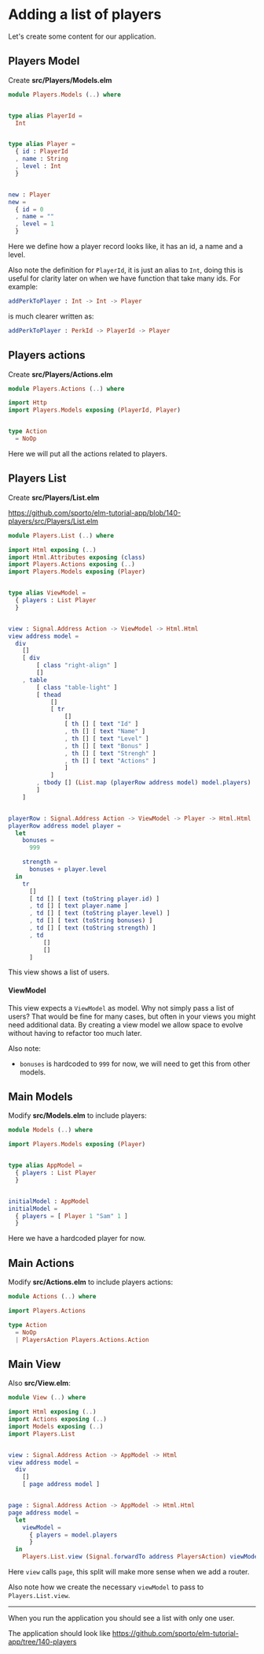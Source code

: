 # Adding a list of players

Let's create some content for our application.

## Players Model

Create __src/Players/Models.elm__

```elm
module Players.Models (..) where


type alias PlayerId =
  Int


type alias Player =
  { id : PlayerId
  , name : String
  , level : Int
  }


new : Player
new =
  { id = 0
  , name = ""
  , level = 1
  }
```

Here we define how a player record looks like, it has an id, a name and a level. 

Also note the definition for `PlayerId`, it is just an alias to `Int`, doing this is useful for clarity later on when we have function that take many ids. For example:

```elm
addPerkToPlayer : Int -> Int -> Player
```

is much clearer written as:

```elm
addPerkToPlayer : PerkId -> PlayerId -> Player
```

## Players actions

Create __src/Players/Actions.elm__

```elm
module Players.Actions (..) where

import Http
import Players.Models exposing (PlayerId, Player)


type Action
  = NoOp
```

Here we will put all the actions related to players.

## Players List

Create __src/Players/List.elm__

<https://github.com/sporto/elm-tutorial-app/blob/140-players/src/Players/List.elm>

```elm
module Players.List (..) where

import Html exposing (..)
import Html.Attributes exposing (class)
import Players.Actions exposing (..)
import Players.Models exposing (Player)


type alias ViewModel =
  { players : List Player
  }


view : Signal.Address Action -> ViewModel -> Html.Html
view address model =
  div
    []
    [ div
        [ class "right-align" ]
        []
    , table
        [ class "table-light" ]
        [ thead
            []
            [ tr
                []
                [ th [] [ text "Id" ]
                , th [] [ text "Name" ]
                , th [] [ text "Level" ]
                , th [] [ text "Bonus" ]
                , th [] [ text "Strengh" ]
                , th [] [ text "Actions" ]
                ]
            ]
        , tbody [] (List.map (playerRow address model) model.players)
        ]
    ]


playerRow : Signal.Address Action -> ViewModel -> Player -> Html.Html
playerRow address model player =
  let
    bonuses =
      999

    strength =
      bonuses + player.level
  in
    tr
      []
      [ td [] [ text (toString player.id) ]
      , td [] [ text player.name ]
      , td [] [ text (toString player.level) ]
      , td [] [ text (toString bonuses) ]
      , td [] [ text (toString strength) ]
      , td
          []
          []
      ]
```

This view shows a list of users. 

#### ViewModel

This view expects a `ViewModel` as model. Why not simply pass a list of users? That would be fine for many cases, but often in your views you might need additional data. By creating a view model we allow space to evolve without having to refactor too much later.

Also note:

- `bonuses` is hardcoded to `999` for now, we will need to get this from other models.

## Main Models

Modify __src/Models.elm__ to include players:

```elm
module Models (..) where

import Players.Models exposing (Player)


type alias AppModel =
  { players : List Player
  }


initialModel : AppModel
initialModel =
  { players = [ Player 1 "Sam" 1 ]
  }
```

Here we have a hardcoded player for now.

## Main Actions

Modify __src/Actions.elm__ to include players actions:

```elm
module Actions (..) where

import Players.Actions

type Action
  = NoOp
  | PlayersAction Players.Actions.Action
```

## Main View

Also __src/View.elm__:

```elm
module View (..) where

import Html exposing (..)
import Actions exposing (..)
import Models exposing (..)
import Players.List


view : Signal.Address Action -> AppModel -> Html
view address model =
  div
    []
    [ page address model ]


page : Signal.Address Action -> AppModel -> Html.Html
page address model =
  let
    viewModel =
      { players = model.players
      }
  in
    Players.List.view (Signal.forwardTo address PlayersAction) viewModel
```

Here `view` calls `page`, this split will make more sense when we add a router.

Also note how we create the necessary `viewModel` to pass to `Players.List.view`.

---

When you run the application you should see a list with only one user.

The application should look like <https://github.com/sporto/elm-tutorial-app/tree/140-players>